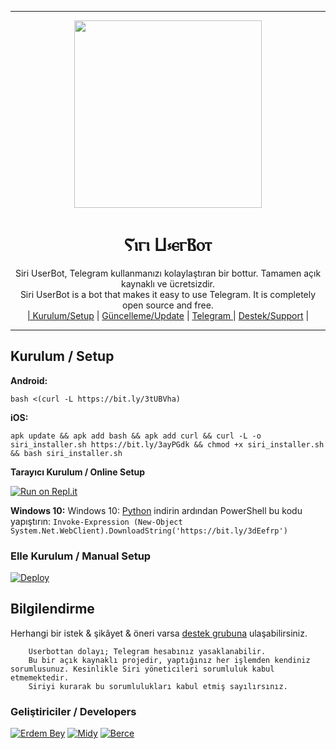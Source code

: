
----

<div align="center">
  <img src="https://github.com/ErdemBey1/SiriNewInstaller/blob/main/SiriLogo.jpg" width="300" height="300">
  <h1>Ⲋⲓⲅⲓ Ⳙ⳽ⲉⲅⲂⲟⲧ</h1>
</div>
<p align="center">
    Siri UserBot, Telegram kullanmanızı kolaylaştıran bir bottur. Tamamen açık kaynaklı ve ücretsizdir. <br>
    Siri UserBot is a bot that makes it easy to use Telegram. It is completely open source and free.
    <br>
        <a href="https://github.com/ErdemBey1/SiriUserBot/blob/master/README.md#kurulum">| Kurulum/Setup</a> |
        <a href="https://github.com/ErdemBey1/SiriUserBot/wiki/G%C3%BCncelleme">Güncelleme/Update</a> |
        <a href="https://t.me/SiriUserBot">Telegram </a> |
        <a href="https://t.me/SiriSupport">Destek/Support</a> |
    <br>
</p>

----

## Kurulum / Setup

**Android:** 

` bash <(curl -L https://bit.ly/3tUBVha) `

**iOS:**  

`apk update && apk add bash && apk add curl && curl -L -o siri_installer.sh https://bit.ly/3ayPGdk && chmod +x siri_installer.sh && bash siri_installer.sh`

**Tarayıcı Kurulum / Online Setup**

[![Run on Repl.it](https://repl.it/badge/github/ErdemBey1/siriinstaller)](https://repl.it/@ErdemBey1/siriinstaller)

**Windows 10:** Windows 10: [Python](https://www.microsoft.com/en-us/p/python-38/9mssztt1n39l?activetab=pivot:overviewtab) indirin ardından PowerShell bu kodu yapıştırın:
`Invoke-Expression (New-Object System.Net.WebClient).DownloadString('https://bit.ly/3dEefrp')`

### Elle Kurulum / Manual Setup

[![Deploy](https://www.herokucdn.com/deploy/button.svg)](https://heroku.com/deploy?template=https://github.com/ErdemBey1/SiriUserBot)

## Bilgilendirme
Herhangi bir istek & şikâyet & öneri varsa [destek grubuna](https://t.me/SiriSupport) ulaşabilirsiniz.

```
    Userbottan dolayı; Telegram hesabınız yasaklanabilir.
    Bu bir açık kaynaklı projedir, yaptığınız her işlemden kendiniz sorumlusunuz. Kesinlikle Siri yöneticileri sorumluluk kabul etmemektedir.
    Siriyi kurarak bu sorumlulukları kabul etmiş sayılırsınız.
```
### Geliştiriciler / Developers
[![Erdem Bey](https://github.com/erdembey1.png?size=100)](https://github.com/erdembey1)  [![Midy](https://github.com/ribonney.png?size=100)](https://github.com/ribonney)  [![Berce](https://github.com/must4f.png?size=100)](https://github.com/must4f)



